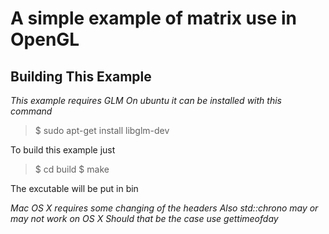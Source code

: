 A simple example of matrix use in OpenGL
========================================

Building This Example
---------------------

*This example requires GLM*
*On ubuntu it can be installed with this command*

>$ sudo apt-get install libglm-dev

To build this example just 

>$ cd build
>$ make

The excutable will be put in bin

*Mac OS X requires some changing of the headers*
*Also std::chrono may or may not work on OS X*
*Should that be the case use gettimeofday*
